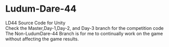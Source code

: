 # Ludum-Dare-44
LD44 Source Code for Unity
<br/>
Check the Master,Day-1,Day-2, and Day-3 branch for the competition code
<br/>
The Non-LudumDare-44 Branch is for me to continually work on the game without affecting the game results.
